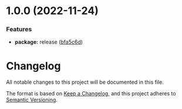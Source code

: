 # 1.0.0 (2022-11-24)


### Features

* **package:** release ([bfa5c6d](https://github.com/oparaskos/unity-rts-cameracontroller/commit/bfa5c6d2874c52f2303c126c87f2584ab5063b4f))

# Changelog
All notable changes to this project will be documented in this file.

The format is based on [Keep a Changelog](https://keepachangelog.com/en/1.0.0/),
and this project adheres to [Semantic Versioning](https://semver.org/spec/v2.0.0.html).
